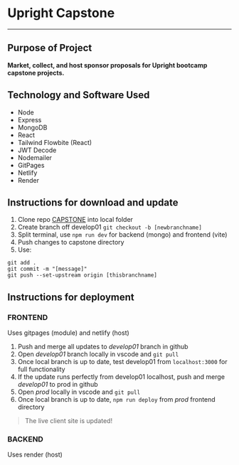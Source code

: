 # Upright Capstone
***

## Purpose of Project
**Market, collect, and host sponsor proposals for Upright bootcamp capstone projects.**

## Technology and Software Used
- Node
- Express
- MongoDB
- React
- Tailwind Flowbite (React)
- JWT Decode
- Nodemailer
- GitPages
- Netlify
- Render

## Instructions for download and update
1. Clone repo [CAPSTONE](https://github.com/TyBeen/CAPSTONE-2024.git) into local folder
2. Create branch off develop01 `git checkout -b [newbranchname]`
3. Split terminal, use `npm run dev` for backend (mongo) and frontend (vite)
4. Push changes to capstone directory
5. Use: 
```
git add .
git commit -m "[message]"
git push --set-upstream origin [thisbranchname]
```

## Instructions for deployment
### FRONTEND
Uses gitpages (module) and netlify (host)
1. Push and merge all updates to _develop01_ branch in github
2. Open _develop01_ branch locally in vscode and `git pull`
3. Once local branch is up to date, test develop01 from `localhost:3000` for full functionality
4. If the update runs perfectly from develop01 localhost, push and merge _develop01_ to prod in github
5. Open _prod_ locally in vscode and `git pull`
6. Once local branch is up to date, `npm run deploy` from _prod_ frontend directory
>The live client site is updated!

### BACKEND
Uses render (host)
